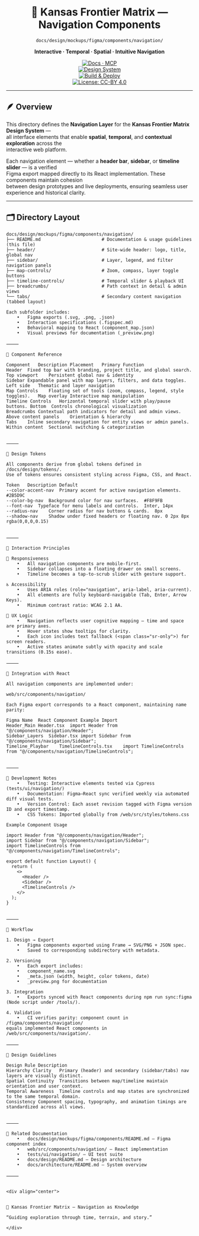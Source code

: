 <div align="center">

# 🧭 Kansas Frontier Matrix — Navigation Components  
`docs/design/mockups/figma/components/navigation/`

**Interactive · Temporal · Spatial · Intuitive Navigation**

[![Docs · MCP](https://img.shields.io/badge/Docs-MCP-blue)](../../../../../docs/)  
[![Design System](https://img.shields.io/badge/Design-System-green)](../../../../../docs/design/)  
[![Build & Deploy](https://img.shields.io/github/actions/workflow/status/bartytime4life/Kansas-Frontier-Matrix/site.yml?label=Build%20%26%20Deploy)](../../../../../.github/workflows/site.yml)  
[![License: CC-BY 4.0](https://img.shields.io/badge/License-CC--BY%204.0-lightgrey)](../../../../../LICENSE)

</div>

---

## 🪶 Overview

This directory defines the **Navigation Layer** for the **Kansas Frontier Matrix Design System** —  
all interface elements that enable **spatial**, **temporal**, and **contextual exploration** across the  
interactive web platform.

Each navigation element — whether a **header bar**, **sidebar**, or **timeline slider** — is a verified  
Figma export mapped directly to its React implementation. These components maintain cohesion  
between design prototypes and live deployments, ensuring seamless user experience and historical clarity.

---

## 🗂️ Directory Layout

```text
docs/design/mockups/figma/components/navigation/
├── README.md                       # Documentation & usage guidelines (this file)
├── header/                         # Site-wide header: logo, title, global nav
├── sidebar/                        # Layer, legend, and filter navigation panels
├── map-controls/                   # Zoom, compass, layer toggle buttons
├── timeline-controls/              # Temporal slider & playback UI
├── breadcrumbs/                    # Path context in detail & admin views
└── tabs/                           # Secondary content navigation (tabbed layout)

Each subfolder includes:
	•	Figma exports (.svg, .png, .json)
	•	Interaction specifications (.figspec.md)
	•	Behavioral mapping to React (component_map.json)
	•	Visual previews for documentation (_preview.png)

⸻

🧩 Component Reference

Component	Description	Placement	Primary Function
Header	Fixed top bar with branding, project title, and global search.	Top viewport	Persistent global nav & identity
Sidebar	Expandable panel with map layers, filters, and data toggles.	Left side	Thematic and layer navigation
Map Controls	Floating set of tools (zoom, compass, legend, style toggles).	Map overlay	Interactive map manipulation
Timeline Controls	Horizontal temporal slider with play/pause buttons.	Bottom	Controls chronological visualization
Breadcrumbs	Contextual path indicators for detail and admin views.	Above content panels	Orientation & hierarchy
Tabs	Inline secondary navigation for entity views or admin panels.	Within content	Sectional switching & categorization


⸻

🎨 Design Tokens

All components derive from global tokens defined in
/docs/design/tokens/.
Use of tokens ensures consistent styling across Figma, CSS, and React.

Token	Description	Default
--color-accent-nav	Primary accent for active navigation elements.	#2B5D9C
--color-bg-nav	Background color for nav surfaces.	#F8F9FB
--font-nav	Typeface for menu labels and controls.	Inter, 14px
--radius-nav	Corner radius for nav buttons & cards.	8px
--shadow-nav	Shadow under fixed headers or floating nav.	0 2px 8px rgba(0,0,0,0.15)


⸻

🧭 Interaction Principles

📱 Responsiveness
	•	All navigation components are mobile-first.
	•	Sidebar collapses into a floating drawer on small screens.
	•	Timeline becomes a tap-to-scrub slider with gesture support.

♿ Accessibility
	•	Uses ARIA roles (role="navigation", aria-label, aria-current).
	•	All elements are fully keyboard-navigable (Tab, Enter, Arrow Keys).
	•	Minimum contrast ratio: WCAG 2.1 AA.

🧠 UX Logic
	•	Navigation reflects user cognitive mapping — time and space are primary axes.
	•	Hover states show tooltips for clarity.
	•	Each icon includes text fallback (<span class="sr-only">) for screen readers.
	•	Active states animate subtly with opacity and scale transitions (0.15s ease).

⸻

🔗 Integration with React

All navigation components are implemented under:

web/src/components/navigation/

Each Figma export corresponds to a React component, maintaining name parity:

Figma Name	React Component	Example Import
Header_Main	Header.tsx	import Header from "@/components/navigation/Header";
Sidebar_Layers	Sidebar.tsx	import Sidebar from "@/components/navigation/Sidebar";
Timeline_Playbar	TimelineControls.tsx	import TimelineControls from "@/components/navigation/TimelineControls";


⸻

🧱 Development Notes
	•	Testing: Interactive elements tested via Cypress (tests/ui/navigation/)
	•	Documentation: Figma–React sync verified weekly via automated diff visual tests.
	•	Version Control: Each asset revision tagged with Figma version ID and export timestamp.
	•	CSS Tokens: Imported globally from /web/src/styles/tokens.css

Example Component Usage

import Header from "@/components/navigation/Header";
import Sidebar from "@/components/navigation/Sidebar";
import TimelineControls from "@/components/navigation/TimelineControls";

export default function Layout() {
  return (
    <>
      <Header />
      <Sidebar />
      <TimelineControls />
    </>
  );
}


⸻

🧰 Workflow

1. Design → Export
	•	Figma components exported using Frame → SVG/PNG + JSON spec.
	•	Saved to corresponding subdirectory with metadata.

2. Versioning
	•	Each export includes:
	•	component_name.svg
	•	_meta.json (width, height, color tokens, date)
	•	_preview.png for documentation

3. Integration
	•	Exports synced with React components during npm run sync:figma (Node script under /tools/).

4. Validation
	•	CI verifies parity: component count in /figma/components/navigation/
equals implemented React components in /web/src/components/navigation/.

⸻

🧭 Design Guidelines

Design Rule	Description
Hierarchy Clarity	Primary (header) and secondary (sidebar/tabs) nav layers are visually distinct.
Spatial Continuity	Transitions between map/timeline maintain orientation and user context.
Temporal Awareness	Timeline controls and map states are synchronized to the same temporal domain.
Consistency	Component spacing, typography, and animation timings are standardized across all views.


⸻

🧾 Related Documentation
	•	docs/design/mockups/figma/components/README.md – Figma component index
	•	web/src/components/navigation/ – React implementation
	•	tests/ui/navigation/ – UI test suite
	•	docs/design/README.md – Design architecture
	•	docs/architecture/README.md – System overview

⸻


<div align="center">


🧭 Kansas Frontier Matrix — Navigation as Knowledge

“Guiding exploration through time, terrain, and story.”

</div>
